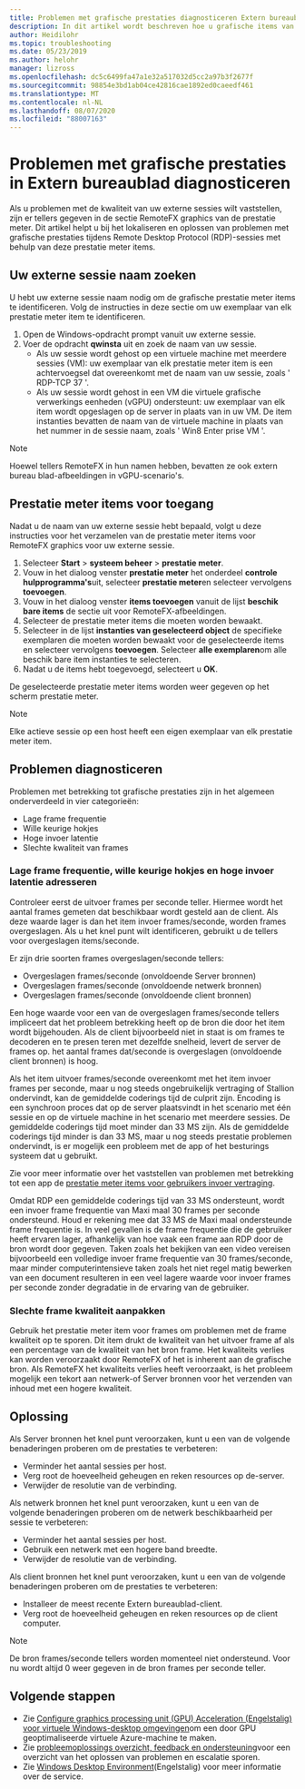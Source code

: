 ```yaml
---
title: Problemen met grafische prestaties diagnosticeren Extern bureaublad-Azure
description: In dit artikel wordt beschreven hoe u grafische items van RemoteFX in extern bureau blad-protocol sessies gebruikt voor het vaststellen van prestatie problemen met afbeeldingen in Windows virtueel bureau blad.
author: Heidilohr
ms.topic: troubleshooting
ms.date: 05/23/2019
ms.author: helohr
manager: lizross
ms.openlocfilehash: dc5c6499fa47a1e32a517032d5cc2a97b3f2677f
ms.sourcegitcommit: 98854e3bd1ab04ce42816cae1892ed0caeedf461
ms.translationtype: MT
ms.contentlocale: nl-NL
ms.lasthandoff: 08/07/2020
ms.locfileid: "88007163"
---
```

# <a name="diagnose-graphics-performance-issues-in-remote-desktop"></a>Problemen met grafische prestaties in Extern bureaublad diagnosticeren

Als u problemen met de kwaliteit van uw externe sessies wilt vaststellen, zijn er tellers gegeven in de sectie RemoteFX graphics van de prestatie meter. Dit artikel helpt u bij het lokaliseren en oplossen van problemen met grafische prestaties tijdens Remote Desktop Protocol (RDP)-sessies met behulp van deze prestatie meter items.

## <a name="find-your-remote-session-name"></a>Uw externe sessie naam zoeken

U hebt uw externe sessie naam nodig om de grafische prestatie meter items te identificeren. Volg de instructies in deze sectie om uw exemplaar van elk prestatie meter item te identificeren.

1. Open de Windows-opdracht prompt vanuit uw externe sessie.
2. Voer de opdracht **qwinsta** uit en zoek de naam van uw sessie.
    - Als uw sessie wordt gehost op een virtuele machine met meerdere sessies (VM): uw exemplaar van elk prestatie meter item is een achtervoegsel dat overeenkomt met de naam van uw sessie, zoals ' RDP-TCP 37 '.
    - Als uw sessie wordt gehost in een VM die virtuele grafische verwerkings eenheden (vGPU) ondersteunt: uw exemplaar van elk item wordt opgeslagen op de server in plaats van in uw VM. De item instanties bevatten de naam van de virtuele machine in plaats van het nummer in de sessie naam, zoals ' Win8 Enter prise VM '.

>[!NOTE]
> Hoewel tellers RemoteFX in hun namen hebben, bevatten ze ook extern bureau blad-afbeeldingen in vGPU-scenario's.

## <a name="access-performance-counters"></a>Prestatie meter items voor toegang

Nadat u de naam van uw externe sessie hebt bepaald, volgt u deze instructies voor het verzamelen van de prestatie meter items voor RemoteFX graphics voor uw externe sessie.

1. Selecteer **Start**  >  **systeem beheer**  >  **prestatie meter**.
2. Vouw in het dialoog venster **prestatie meter** het onderdeel **controle hulpprogramma's**uit, selecteer **prestatie meter**en selecteer vervolgens **toevoegen**.
3. Vouw in het dialoog venster **items toevoegen** vanuit de lijst **beschik bare items** de sectie uit voor RemoteFX-afbeeldingen.
4. Selecteer de prestatie meter items die moeten worden bewaakt.
5. Selecteer in de lijst **instanties van geselecteerd object** de specifieke exemplaren die moeten worden bewaakt voor de geselecteerde items en selecteer vervolgens **toevoegen**. Selecteer **alle exemplaren**om alle beschik bare item instanties te selecteren.
6. Nadat u de items hebt toegevoegd, selecteert u **OK**.

De geselecteerde prestatie meter items worden weer gegeven op het scherm prestatie meter.

>[!NOTE]
>Elke actieve sessie op een host heeft een eigen exemplaar van elk prestatie meter item.

## <a name="diagnose-issues"></a>Problemen diagnosticeren

Problemen met betrekking tot grafische prestaties zijn in het algemeen onderverdeeld in vier categorieën:

- Lage frame frequentie
- Wille keurige hokjes
- Hoge invoer latentie
- Slechte kwaliteit van frames

### <a name="addressing-low-frame-rate-random-stalls-and-high-input-latency"></a>Lage frame frequentie, wille keurige hokjes en hoge invoer latentie adresseren

Controleer eerst de uitvoer frames per seconde teller. Hiermee wordt het aantal frames gemeten dat beschikbaar wordt gesteld aan de client. Als deze waarde lager is dan het item invoer frames/seconde, worden frames overgeslagen. Als u het knel punt wilt identificeren, gebruikt u de tellers voor overgeslagen items/seconde.

Er zijn drie soorten frames overgeslagen/seconde tellers:

- Overgeslagen frames/seconde (onvoldoende Server bronnen)
- Overgeslagen frames/seconde (onvoldoende netwerk bronnen)
- Overgeslagen frames/seconde (onvoldoende client bronnen)

Een hoge waarde voor een van de overgeslagen frames/seconde tellers impliceert dat het probleem betrekking heeft op de bron die door het item wordt bijgehouden. Als de client bijvoorbeeld niet in staat is om frames te decoderen en te presen teren met dezelfde snelheid, levert de server de frames op. het aantal frames dat/seconde is overgeslagen (onvoldoende client bronnen) is hoog.

Als het item uitvoer frames/seconde overeenkomt met het item invoer frames per seconde, maar u nog steeds ongebruikelijk vertraging of Stallion ondervindt, kan de gemiddelde coderings tijd de culprit zijn. Encoding is een synchroon proces dat op de server plaatsvindt in het scenario met één sessie en op de virtuele machine in het scenario met meerdere sessies. De gemiddelde coderings tijd moet minder dan 33 MS zijn. Als de gemiddelde coderings tijd minder is dan 33 MS, maar u nog steeds prestatie problemen ondervindt, is er mogelijk een probleem met de app of het besturings systeem dat u gebruikt.

Zie voor meer informatie over het vaststellen van problemen met betrekking tot een app de [prestatie meter items voor gebruikers invoer vertraging](/windows-server/remote/remote-desktop-services/rds-rdsh-performance-counters/).

Omdat RDP een gemiddelde coderings tijd van 33 MS ondersteunt, wordt een invoer frame frequentie van Maxi maal 30 frames per seconde ondersteund. Houd er rekening mee dat 33 MS de Maxi maal ondersteunde frame frequentie is. In veel gevallen is de frame frequentie die de gebruiker heeft ervaren lager, afhankelijk van hoe vaak een frame aan RDP door de bron wordt door gegeven. Taken zoals het bekijken van een video vereisen bijvoorbeeld een volledige invoer frame frequentie van 30 frames/seconde, maar minder computerintensieve taken zoals het niet regel matig bewerken van een document resulteren in een veel lagere waarde voor invoer frames per seconde zonder degradatie in de ervaring van de gebruiker.

### <a name="addressing-poor-frame-quality"></a>Slechte frame kwaliteit aanpakken

Gebruik het prestatie meter item voor frames om problemen met de frame kwaliteit op te sporen. Dit item drukt de kwaliteit van het uitvoer frame af als een percentage van de kwaliteit van het bron frame. Het kwaliteits verlies kan worden veroorzaakt door RemoteFX of het is inherent aan de grafische bron. Als RemoteFX het kwaliteits verlies heeft veroorzaakt, is het probleem mogelijk een tekort aan netwerk-of Server bronnen voor het verzenden van inhoud met een hogere kwaliteit.

## <a name="mitigation"></a>Oplossing

Als Server bronnen het knel punt veroorzaken, kunt u een van de volgende benaderingen proberen om de prestaties te verbeteren:

- Verminder het aantal sessies per host.
- Verg root de hoeveelheid geheugen en reken resources op de-server.
- Verwijder de resolutie van de verbinding.

Als netwerk bronnen het knel punt veroorzaken, kunt u een van de volgende benaderingen proberen om de netwerk beschikbaarheid per sessie te verbeteren:

- Verminder het aantal sessies per host.
- Gebruik een netwerk met een hogere band breedte.
- Verwijder de resolutie van de verbinding.

Als client bronnen het knel punt veroorzaken, kunt u een van de volgende benaderingen proberen om de prestaties te verbeteren:

- Installeer de meest recente Extern bureaublad-client.
- Verg root de hoeveelheid geheugen en reken resources op de client computer.

> [!NOTE]
> De bron frames/seconde tellers worden momenteel niet ondersteund. Voor nu wordt altijd 0 weer gegeven in de bron frames per seconde teller.

## <a name="next-steps"></a>Volgende stappen

- Zie [Configure graphics processing unit (GPU) Acceleration (Engelstalig) voor virtuele Windows-desktop omgevingen](configure-vm-gpu.md)om een door GPU geoptimaliseerde virtuele Azure-machine te maken.
- Zie [probleemoplossings overzicht, feedback en ondersteuning](troubleshoot-set-up-overview.md)voor een overzicht van het oplossen van problemen en escalatie sporen.
- Zie [Windows Desktop Environment](environment-setup.md)(Engelstalig) voor meer informatie over de service.
